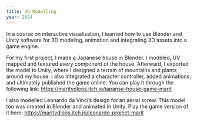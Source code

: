 ```yaml
---
title: 3D Modelling
year: 2024
---
```

In a course on interactive visualization, I learned how to use Blender and Unity software for 3D modeling, animation and integrating 3D assets into a game engine.

For my first project, I made a Japanese house in Blender. I modeled, UV mapped and textured every component of the house. Afterward, I exported the model to Unity, where I designed a terrain of mountains and plants around my house. I also integrated a character controller, added animations, and ultimately published the game online. You can play it through the following link: https://maritvdloos.itch.io/japanse-house-game-marit
<Images images="1jap.png,cover.png,jap3.png" height="500px" width="500px" lgColumns="3" caption= "Details of my Japanese house">

I also modelled Leonardo da Vinci’s design for an aerial screw. This model too was created in Blender and animated in Unity. Play the game version of it here: https://maritvdloos.itch.io/leonardo-project-marit
<Images images="leo1.png,leo2.png,leo3.png" height="500px" width="500px" lgColumns="3" caption=": Renders of the aerial screw">

